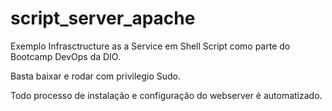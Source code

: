 # script_server_apache

Exemplo Infrasctructure as a Service em Shell Script como parte do Bootcamp DevOps da DIO.

Basta baixar e rodar com privilegio Sudo.

Todo processo de instalação e configuração do webserver é automatizado.
